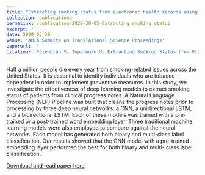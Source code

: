 ```yaml
---
title: "Extracting smoking status from electronic health records using NLP and deep learning"
collection: publications
permalink: /publication/2020-30-05-Extracting_smoking_status
excerpt: ''
date: 2020-05-30
venue: 'AMIA Summits on Translational Science Proceedings'
paperurl: ''
citation: 'Rajendran S, Topaloglu U. Extracting Smoking Status from Electronic Health Records Using NLP and Deep Learning. AMIA Jt Summits Transl Sci Proc. 2020 May 30;2020:507-516. PMID: 32477672; PMCID: PMC7233082.'
---
```


Half a million people die every year from smoking-related issues across the United States. It is essential to identify individuals who are tobacco-dependent in order to implement preventive measures. In this study, we investigate the effectiveness of deep learning models to extract smoking status of patients from clinical progress notes. A Natural Language Processing (NLP) Pipeline was built that cleans the progress notes prior to processing by three deep neural networks: a CNN, a unidirectional LSTM, and a bidirectional LSTM. Each of these models was trained with a pre- trained or a post-trained word embedding layer. Three traditional machine learning models were also employed to compare against the neural networks. Each model has generated both binary and multi-class label classification. Our results showed that the CNN model with a pre-trained embedding layer performed the best for both binary and multi- class label classification.

[Download and read paper here](http://surajraj99.github.io/files/pubs/Extracting_smoking_status.pdf)

<!-- Rajendran S, Topaloglu U. Extracting Smoking Status from Electronic Health Records Using NLP and Deep Learning. AMIA Jt Summits Transl Sci Proc. 2020 May 30;2020:507-516. PMID: 32477672; PMCID: PMC7233082. -->